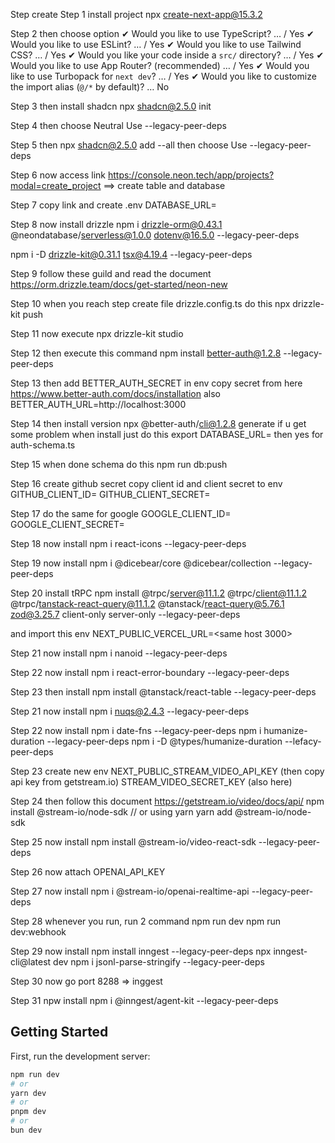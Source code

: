 Step create
Step 1 install project
npx create-next-app@15.3.2

Step 2 then choose option
✔ Would you like to use TypeScript? … / Yes
✔ Would you like to use ESLint? … / Yes
✔ Would you like to use Tailwind CSS? … / Yes
✔ Would you like your code inside a `src/` directory? … / Yes
✔ Would you like to use App Router? (recommended) … / Yes
✔ Would you like to use Turbopack for `next dev`? … / Yes
✔ Would you like to customize the import alias (`@/*` by default)? … No

Step 3 then install shadcn
npx shadcn@2.5.0 init

Step 4 then choose
Neutral
Use --legacy-peer-deps

Step 5 then
npx shadcn@2.5.0 add --all
then choose
Use --legacy-peer-deps

Step 6 now access link
https://console.neon.tech/app/projects?modal=create_project
==> create table and database

Step 7 copy link and create .env
DATABASE_URL=<pass your link connect db>

Step 8 now install drizzle
npm i drizzle-orm@0.43.1 @neondatabase/serverless@1.0.0 dotenv@16.5.0 --legacy-peer-deps

npm i -D drizzle-kit@0.31.1 tsx@4.19.4 --legacy-peer-deps

Step 9 follow these guild and read the document
https://orm.drizzle.team/docs/get-started/neon-new

Step 10 when you reach step create file drizzle.config.ts
do this
npx drizzle-kit push

Step 11 now execute
npx drizzle-kit studio

Step 12 then execute this command
npm install better-auth@1.2.8 --legacy-peer-deps

Step 13 then add
BETTER_AUTH_SECRET in env
copy secret from here
https://www.better-auth.com/docs/installation
also
BETTER_AUTH_URL=http://localhost:3000

Step 14 then install version
npx @better-auth/cli@1.2.8 generate
if u get some problem when install just do this
export DATABASE_URL=<your actual url>
then yes for auth-schema.ts

Step 15 when done schema
do this
npm run db:push

Step 16 create github secret
copy client id and client secret to env
GITHUB_CLIENT_ID=<client id>
GITHUB_CLIENT_SECRET=<client secret>

Step 17 do the same for google
GOOGLE_CLIENT_ID=
GOOGLE_CLIENT_SECRET=

Step 18 now install
npm i react-icons --legacy-peer-deps

Step 19 now install
npm i @dicebear/core @dicebear/collection --legacy-peer-deps

Step 20 install tRPC
npm install @trpc/server@11.1.2 @trpc/client@11.1.2 @trpc/tanstack-react-query@11.1.2 @tanstack/react-query@5.76.1 zod@3.25.7 client-only server-only --legacy-peer-deps

and import this env
NEXT_PUBLIC_VERCEL_URL=<same host 3000>

Step 21 now install
npm i nanoid --legacy-peer-deps

Step 22 now install
npm i react-error-boundary --legacy-peer-deps

Step 23 then install
npm install @tanstack/react-table --legacy-peer-deps

Step 21 now install
npm i nuqs@2.4.3 --legacy-peer-deps

Step 22 now install
npm i date-fns --legacy-peer-deps
npm i humanize-duration --legacy-peer-deps
npm i -D @types/humanize-duration --lefacy-peer-deps

Step 23 create new env
NEXT_PUBLIC_STREAM_VIDEO_API_KEY (then copy api key from getstream.io)
STREAM_VIDEO_SECRET_KEY (also here)

Step 24 then follow this document
https://getstream.io/video/docs/api/
npm install @stream-io/node-sdk
// or using yarn
yarn add @stream-io/node-sdk

Step 25 now install
npm install @stream-io/video-react-sdk --legacy-peer-deps

Step 26 now attach
OPENAI_API_KEY

Step 27 now install
npm i @stream-io/openai-realtime-api --legacy-peer-deps

Step 28 whenever you run, run 2 command
npm run dev
npm run dev:webhook

Step 29 now install
npm install inngest --legacy-peer-deps
npx inngest-cli@latest dev
npm i jsonl-parse-stringify --legacy-peer-deps

Step 30 now go port 8288 => inggest

Step 31 npw install
npm i @inngest/agent-kit --legacy-peer-deps

## Getting Started

First, run the development server:

```bash
npm run dev
# or
yarn dev
# or
pnpm dev
# or
bun dev
```
